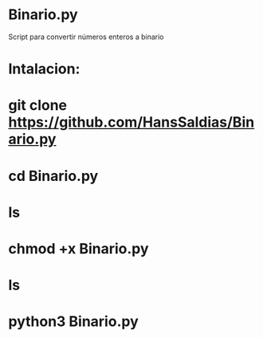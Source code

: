 # Binario.py
Script para convertir números enteros a binario

# Intalacion:


# git clone https://github.com/HansSaldias/Binario.py

# cd Binario.py

# ls

# chmod +x Binario.py

# ls

# python3 Binario.py
